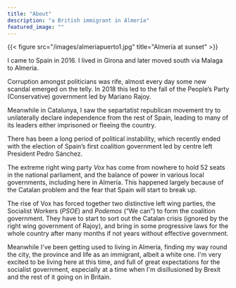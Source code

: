 ```yaml
---
title: "About"
description: "a British immigrant in Almería"
featured_image: ""
---
```

{{< figure src="/images/almeriapuerto1.jpg" title="Almería at sunset" >}}

I came to Spain in 2016.  I lived in Girona and later moved south via Malaga to Almeria.

Corruption amongst politicians was rife, almost every day some new scandal emerged on the telly.  In 2018 this led to the fall of the People’s Party (Conservative) government led by Mariano Rajoy.

Meanwhile in Catalunya, I saw the separtatist republican movement try to unilaterally declare independence from the rest of Spain, leading to many of its leaders either imprisoned or fleeing the country.

There has been a long period of political instability, which recently ended with the election of Spain’s first coalition government led by centre left President Pedro Sánchez.

The extreme right wing party _Vox_ has come from nowhere to hold 52 seats in the national parliament, and the balance of power in various local governments, including here in Almería.  This happened largely because of the Catalan problem and the fear that Spain will start to break up.

The rise of Vox has forced together two distinctive left wing parties, the Socialist Workers (_PSOE_) and _Podemos_ (“We can”) to form the coalition government.  They have to start to sort out the Catalan crisis (ignored by the right wing government of Rajoy), and bring in some progressive laws for the whole country after many months if not years without effective government.

Meanwhile I've been getting used to living in Almeria, finding my way round the city, the province and life as an immigrant, albeit a white one.  I'm very excited to be living here at this time, and full of great expectations for the socialist government, especially at a time when I'm disillusioned by Brexit and the rest of it going on in Britain.
